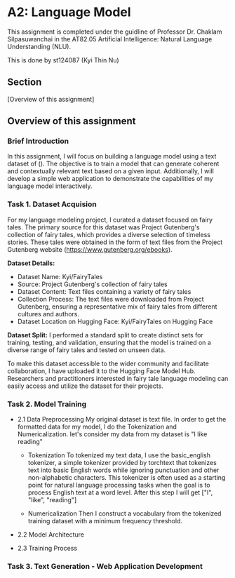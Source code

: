 # A2: Language Model

This assignment is completed under the guidline of Professor Dr. Chaklam Silpasuwanchai in the AT82.05 Artificial Intelligence: Natural Language Understanding (NLU).

This is done by st124087 (Kyi Thin Nu)

## Section
[Overview of this assignment]

## Overview of this assignment

### Brief Introduction
In this assignment, I will focus on building a language model using a text dataset of (). The objective is to train a model that can generate coherent and contextually relevant text based on a given input. Additionally, I will develop a simple web application to demonstrate the capabilities of my language model interactively.

### Task 1. Dataset Acquision

For my language modeling project, I curated a dataset focused on fairy tales. The primary source for this dataset was Project Gutenberg's collection of fairy tales, which provides a diverse selection of timeless stories. These tales were obtained in the form of text files from the Project Gutenberg website (https://www.gutenberg.org/ebooks).

<b> Dataset Details: </b>
- Dataset Name: Kyi/FairyTales
- Source: Project Gutenberg's collection of fairy tales
- Dataset Content: Text files containing a variety of fairy tales
- Collection Process: The text files were downloaded from Project Gutenberg, ensuring a representative mix of fairy tales from different cultures and authors.
- Dataset Location on Hugging Face: Kyi/FairyTales on Hugging Face

<b> Dataset Split:</b>
I performed a standard split to create distinct sets for training, testing, and validation, ensuring that the model is trained on a diverse range of fairy tales and tested on unseen data.

To make this dataset accessible to the wider community and facilitate collaboration, I have uploaded it to the Hugging Face Model Hub. Researchers and practitioners interested in fairy tale language modeling can easily access and utilize the dataset for their projects.

### Task 2. Model Training
- 2.1 Data Preprocessing
My original dataset is text file. In order to get the formatted data for my model, I do the Tokenization and Numericalization.
let's consider my data from my dataset is "I like reading"

    - Tokenization
    To tokenized my text data, I use the basic_english tokenizer, a simple tokenizer provided by torchtext that tokenizes text into basic English words while ignoring punctuation and other non-alphabetic characters. This tokenizer is often used as a starting point for natural language processing tasks when the goal is to process English text at a word level.
    After this step I will get ["I", "like", "reading"]

    - Numericalization
    Then I construct a vocabulary from the tokenized training dataset with a minimum frequency threshold.


- 2.2 Model Architecture

- 2.3 Training Process


### Task 3. Text Generation - Web Application Development
